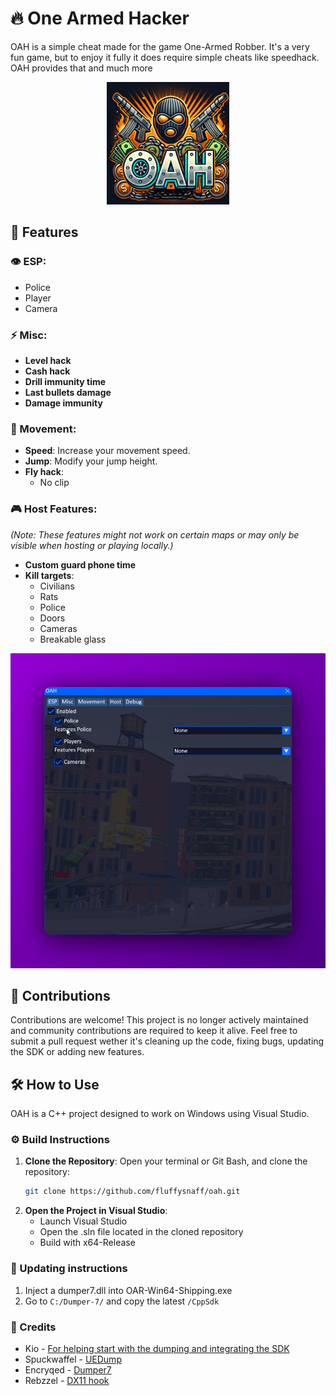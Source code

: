# 🔥 One Armed Hacker
OAH is a simple cheat made for the game One-Armed Robber. It's a very fun game, but to enjoy it fully it does require simple cheats like speedhack. OAH provides that and much more

<p align="center">
  <img src="./images/logo.png" alt="OAH Logo">
</p>

## 🚀 Features
### 👁️ ESP:
- Police
- Player
- Camera

### ⚡ Misc:
- **Level hack**
- **Cash hack**
- **Drill immunity time**
- **Last bullets damage**
- **Damage immunity**

### 🏃 Movement:
- **Speed**: Increase your movement speed.
- **Jump**: Modify your jump height.
- **Fly hack**:
    - No clip

### 🎮 Host Features:
*(Note: These features might not work on certain maps or may only be visible when hosting or playing locally.)*
- **Custom guard phone time**
- **Kill targets**:
  - Civilians
  - Rats
  - Police
  - Doors
  - Cameras
  - Breakable glass

![OAH Menu](./images/oah_menu.png)

## 🤝 Contributions
Contributions are welcome! This project is no longer actively maintained and community contributions are required to keep it alive. Feel free to submit a pull request wether it's cleaning up the code, fixing bugs, updating the SDK or adding new features.

## 🛠️ How to Use
OAH is a C++ project designed to work on Windows using Visual Studio.

### ⚙️ Build Instructions
1. **Clone the Repository**:
   Open your terminal or Git Bash, and clone the repository:
   ```bash
   git clone https://github.com/fluffysnaff/oah.git
   ```
2. **Open the Project in Visual Studio**:
    - Launch Visual Studio
    - Open the .sln file located in the cloned repository
    - Build with x64-Release
    
### 🔄 Updating instructions
1. Inject a dumper7.dll into OAR-Win64-Shipping.exe
2. Go to `C:/Dumper-7/` and copy the latest `/CppSdk`

### 👏 Credits
- Kio - [For helping start with the dumping and integrating the SDK](https://github.com/k-i-o/UE-OAR-Internals)
- Spuckwaffel - [UEDump](https://github.com/Spuckwaffel/UEDumper)
- Encryqed - [Dumper7](https://github.com/Encryqed/Dumper-7)
- Rebzzel - [DX11 hook](https://github.com/Rebzzel/kiero)